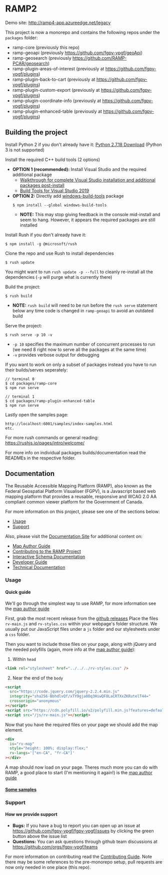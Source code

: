 # RAMP2

Demo site: http://ramp4-app.azureedge.net/legacy

This project is now a monorepo and contains the following repos under the `packages` folder:

- ramp-core (previously this repo)
- ramp-geoapi (previously https://github.com/fgpv-vpgf/geoApi)
- ramp-geosearch (previously https://github.com/RAMP-PCAR/geosearch)
- ramp-plugin-areas-of-interest (previously at https://github.com/fgpv-vpgf/plugins)
- ramp-plugin-back-to-cart (previously at https://github.com/fgpv-vpgf/plugins)
- ramp-plugin-custom-export (previously at https://github.com/fgpv-vpgf/plugins)
- ramp-plugin-coordinate-info (previously at https://github.com/fgpv-vpgf/plugins)
- ramp-plugin-enhanced-table (previously at https://github.com/fgpv-vpgf/plugins)

## Building the project

Install Python 2 if you don't already have it: [Python 2.7.18 Download](https://www.python.org/downloads/release/python-2718/) (Python 3 is not supported)

Install the required C++ build tools (2 options)

- **OPTION 1 (recommended):** Install Visual Studio and the required additional package
  - [Walkthrough for complete Visual Studio installation and additional packages post-install](https://docs.microsoft.com/en-us/cpp/build/vscpp-step-0-installation?view=msvc-160)
  - [Build Tools for Visual Studio 2019](https://visualstudio.microsoft.com/downloads/#build-tools-for-visual-studio-2019)
- **OPTION 2:** Directly add [windows-build-tools](https://www.npmjs.com/package/windows-build-tools) package
  ```
  $ npm install --global windows-build-tools
  ```
  - **NOTE:** This may stop giving feedback in the console mid-install and seem to hang. However, it appears the required packages are still installed

Install Rush if you don't already have it:

```
$ npm install -g @microsoft/rush
```

Clone the repo and use Rush to install dependencies

```
$ rush update
```

You might want to run `rush update -p --full` to cleanly re-install all the dependencies (`-p` will purge what is currently there)

Build the project:

```
$ rush build
```

- **NOTE:** `rush build` will need to be run before the `rush serve` statement below any time code is changed in `ramp-geoapi` to avoid an outdated build

Serve the project:

```
$ rush serve -p 10 -v
```

- `-p 10` specifies the maximum number of concurrent processes to run (we need 8 right now to serve all the packages at the same time)
- `-v` provides verbose output for debugging

If you want to work on only a subset of packages instead you have to run their builds/serves seperately:

```
// terminal 0
$ cd packages/ramp-core
$ npm run serve

// terminal 1
$ cd packages/ramp-plugin-enhanced-table
$ npm run serve
```

Lastly open the samples page:

```
http://localhost:6001/samples/index-samples.html
etc.
```

For more rush commands or general reading: https://rushjs.io/pages/intro/welcome/

For more info on individual packages builds/documentation read the READMEs in the respective folder.

## Documentation

The Reusable Accessible Mapping Platform (RAMP), also known as the Federal Geospatial Platform Visualiser (FGPV), is a Javascript based web mapping platform that provides a reusable, responsive and WCAG 2.0 AA compliant common viewer platform for the Government of Canada.

For more information on this project, please see one of the sections below:

- [Usage](#usage)
- [Support](#support)

Also, please visit the [Documentation Site](http://fgpv-vpgf.github.io/fgpv-vpgf/master/#/home) for additional content on:

- [Map Author Guide](http://fgpv-vpgf.github.io/fgpv-vpgf/master/#/mapauthor/intro)
- [Contributing to the RAMP Project](http://fgpv-vpgf.github.io/fgpv-vpgf/master/#/contribute/getting_started)
- [Interactive Schema Documentation](https://fgpv-vpgf.github.io/schema-to-docs/)
- [Developer Guide](http://fgpv-vpgf.github.io/fgpv-vpgf/master/#/developer/intro)
- [Technical Documentation](http://fgpv-vpgf.github.io/fgpv-vpgf/master/#/technical/architecture)

### Usage

#### Quick guide

We'll go through the simplest way to use RAMP, for more information see the [map author guide](http://fgpv-vpgf.github.io/fgpv-vpgf/master/#/mapauthor/intro)

First, grab the most recent release from the [github releases](https://github.com/fgpv-vpgf/fgpv-vpgf/releases)
Place the files `rv-main.js` and `rv-styles.css` within your webpage's folder structure. We usually put our JavaScript files under a `js` folder and our stylesheets under a `css` folder.

Then you want to include those files on your page, along with jQuery and the needed polyfills (again, more info at the [map author guide](http://fgpv-vpgf.github.io/fgpv-vpgf/master/#/mapauthor/intro)):

1. Within `head`

```html
<link rel="stylesheet" href="../../../rv-styles.css" />
```

2. Near the end of the `body`

```html
<script
  src="https://code.jquery.com/jquery-2.2.4.min.js"
  integrity="sha256-BbhdlvQf/xTY9gja0Dq3HiwQF8LaCRTXxZKRutelT44="
  crossorigin="anonymous"
></script>
<script src="https://cdn.polyfill.io/v2/polyfill.min.js?features=default,Object.entries,Object.values,Array.prototype.find,Array.prototype.findIndex,Array.prototype.values,Array.prototype.includes,HTMLCanvasElement.prototype.toBlob,String.prototype.repeat,String.prototype.codePointAt,String.fromCodePoint,NodeList.prototype.@@iterator,Promise,Promise.prototype.finally"></script>
<script src="/js/rv-main.js"></script>
```

Now that you have the required files on your page we should add the map element.

```html
<div
  is="rv-map"
  style="height: 100%; display:flex;"
  rv-langs='["en-CA", "fr-CA"]'
></div>
```

A map should now load on your page. Theres much more you can do with RAMP, a good place to start (I'm mentioning it again!) is the [map author guide](#map-author-guide)

#### [Some samples](http://ramp4-app.azureedge.net/?prefix=legacy/branches/master/dist/samples/)

### Support

#### How we provide support

- **Bugs:** If you have a bug to report you can open up an issue at https://github.com/fgpv-vpgf/fgpv-vpgf/issues by clicking the green button above the issue list
- **Questions:** You can ask questions through github team discussions at https://github.com/orgs/fgpv-vpgf/teams

For more information on contributing read the [Contributing Guide](http://fgpv-vpgf.github.io/fgpv-vpgf/master/#/contribute/getting_started). Note there may be some references to the pre-monorepo setup, pull requests are now only needed in one place (this repo).
